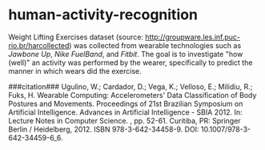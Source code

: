 human-activity-recognition
==========================
Weight Lifting Exercises dataset (source: http://groupware.les.inf.puc-rio.br/harcollected) was collected from wearable technologies such as _Jawbone Up_, _Nike FuelBand_, and _Fitbit_.  The goal is to investigate "how (well)" an activity was performed by the wearer, specifically to predict the manner in which wears did the exercise. 

###citation###
Ugulino, W.; Cardador, D.; Vega, K.; Velloso, E.; Milidiu, R.; Fuks, H. Wearable Computing: Accelerometers' Data Classification of Body Postures and Movements. Proceedings of 21st Brazilian Symposium on Artificial Intelligence. Advances in Artificial Intelligence - SBIA 2012. In: Lecture Notes in Computer Science. , pp. 52-61. Curitiba, PR: Springer Berlin / Heidelberg, 2012. ISBN 978-3-642-34458-9. DOI: 10.1007/978-3-642-34459-6_6. 


